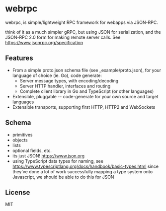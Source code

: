 webrpc
======

webrpc, is simple/lightweight RPC framework for webapps via JSON-RPC.

think of it as a much simpler gRPC, but using JSON for serialization, and the JSON-RPC 2.0
form for making remote server calls. See https://www.jsonrpc.org/specification

## Features

  * From a simple proto.json schema file (see _example/proto.json), for your language
    of choice (ie. Go), code generate:
    * Server message types, with encoding/decoding
    * Server HTTP handler, interfaces and routing
    * Complete client library in Go and TypeScript (or other languages)
  * Extensible, pluggable -- code-generate for your own source and target languages
  * Extensible transports, supporting first HTTP, HTTP2 and WebSockets


## Schema

  * primitives
  * objects
  * lists
  * optional fields, etc.
  * its just JSON! https://www.json.org
  * using TypeScript data types for naming, see https://www.typescriptlang.org/docs/handbook/basic-types.html
    since they've done a lot of work successfully mapping a type system onto Javascript, we should be able to do
    this for JSON


## License

MIT
